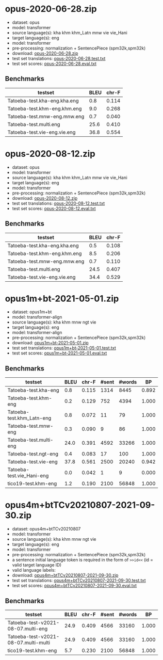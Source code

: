 # opus-2020-06-28.zip

* dataset: opus
* model: transformer
* source language(s): kha khm khm_Latn mnw vie vie_Hani
* target language(s): eng
* model: transformer
* pre-processing: normalization + SentencePiece (spm32k,spm32k)
* download: [opus-2020-06-28.zip](https://object.pouta.csc.fi/Tatoeba-MT-models/mkh-eng/opus-2020-06-28.zip)
* test set translations: [opus-2020-06-28.test.txt](https://object.pouta.csc.fi/Tatoeba-MT-models/mkh-eng/opus-2020-06-28.test.txt)
* test set scores: [opus-2020-06-28.eval.txt](https://object.pouta.csc.fi/Tatoeba-MT-models/mkh-eng/opus-2020-06-28.eval.txt)

## Benchmarks

| testset               | BLEU  | chr-F |
|-----------------------|-------|-------|
| Tatoeba-test.kha-eng.kha.eng	| 0.8	| 0.114 |
| Tatoeba-test.khm-eng.khm.eng 	| 9.0 	| 0.268 |
| Tatoeba-test.mnw-eng.mnw.eng 	| 0.7 	| 0.040 |
| Tatoeba-test.multi.eng 	| 25.6 	| 0.410 |
| Tatoeba-test.vie-eng.vie.eng 	| 36.8 	| 0.554 |



# opus-2020-08-12.zip

* dataset: opus
* model: transformer
* source language(s): kha khm khm_Latn mnw vie vie_Hani
* target language(s): eng
* model: transformer
* pre-processing: normalization + SentencePiece (spm32k,spm32k)
* download: [opus-2020-08-12.zip](https://object.pouta.csc.fi/Tatoeba-MT-models/mkh-eng/opus-2020-08-12.zip)
* test set translations: [opus-2020-08-12.test.txt](https://object.pouta.csc.fi/Tatoeba-MT-models/mkh-eng/opus-2020-08-12.test.txt)
* test set scores: [opus-2020-08-12.eval.txt](https://object.pouta.csc.fi/Tatoeba-MT-models/mkh-eng/opus-2020-08-12.eval.txt)

## Benchmarks

| testset               | BLEU  | chr-F |
|-----------------------|-------|-------|
| Tatoeba-test.kha-eng.kha.eng	| 0.5	| 0.108 |
| Tatoeba-test.khm-eng.khm.eng 	| 8.5 	| 0.206 |
| Tatoeba-test.mnw-eng.mnw.eng 	| 0.7 	| 0.110 |
| Tatoeba-test.multi.eng 	| 24.5 	| 0.407 |
| Tatoeba-test.vie-eng.vie.eng 	| 34.4 	| 0.529 |



# opus1m+bt-2021-05-01.zip

* dataset: opus1m+bt
* model: transformer-align
* source language(s): kha khm mnw ngt vie
* target language(s): eng
* model: transformer-align
* pre-processing: normalization + SentencePiece (spm32k,spm32k)
* download: [opus1m+bt-2021-05-01.zip](https://object.pouta.csc.fi/Tatoeba-MT-models/mkh-eng/opus1m+bt-2021-05-01.zip)
* test set translations: [opus1m+bt-2021-05-01.test.txt](https://object.pouta.csc.fi/Tatoeba-MT-models/mkh-eng/opus1m+bt-2021-05-01.test.txt)
* test set scores: [opus1m+bt-2021-05-01.eval.txt](https://object.pouta.csc.fi/Tatoeba-MT-models/mkh-eng/opus1m+bt-2021-05-01.eval.txt)

## Benchmarks

| testset | BLEU  | chr-F | #sent | #words | BP |
|---------|-------|-------|-------|--------|----|
| Tatoeba-test.kha-eng 	| 0.8 	| 0.115 	| 1314 	| 8445 	| 0.892 |
| Tatoeba-test.khm-eng 	| 0.2 	| 0.129 	| 752 	| 4394 	| 1.000 |
| Tatoeba-test.khm_Latn-eng 	| 0.8 	| 0.072 	| 11 	| 79 	| 1.000 |
| Tatoeba-test.mnw-eng 	| 0.3 	| 0.090 	| 9 	| 86 	| 1.000 |
| Tatoeba-test.multi-eng 	| 24.0 	| 0.391 	| 4592 	| 33266 	| 1.000 |
| Tatoeba-test.ngt-eng 	| 0.4 	| 0.083 	| 17 	| 100 	| 1.000 |
| Tatoeba-test.vie-eng 	| 37.8 	| 0.561 	| 2500 	| 20240 	| 0.942 |
| Tatoeba-test.vie_Hani-eng 	| 0.0 	| 0.042 	| 1 	| 9 	| 0.000 |
| tico19-test.khm-eng 	| 1.2 	| 0.190 	| 2100 	| 56848 	| 1.000 |


# opus4m+btTCv20210807-2021-09-30.zip

* dataset: opus4m+btTCv20210807
* model: transformer
* source language(s): kha khm mnw ngt vie
* target language(s): eng
* model: transformer
* pre-processing: normalization + SentencePiece (spm32k,spm32k)
* a sentence initial language token is required in the form of `>>id<<` (id = valid target language ID)
* valid language labels: 
* download: [opus4m+btTCv20210807-2021-09-30.zip](https://object.pouta.csc.fi/Tatoeba-MT-models/mkh-eng/opus4m+btTCv20210807-2021-09-30.zip)
* test set translations: [opus4m+btTCv20210807-2021-09-30.test.txt](https://object.pouta.csc.fi/Tatoeba-MT-models/mkh-eng/opus4m+btTCv20210807-2021-09-30.test.txt)
* test set scores: [opus4m+btTCv20210807-2021-09-30.eval.txt](https://object.pouta.csc.fi/Tatoeba-MT-models/mkh-eng/opus4m+btTCv20210807-2021-09-30.eval.txt)

## Benchmarks

| testset | BLEU  | chr-F | #sent | #words | BP |
|---------|-------|-------|-------|--------|----|
| Tatoeba-test-v2021-08-07.multi-eng 	| 24.9 	| 0.409 	| 4566 	| 33160 	| 1.000 |
| Tatoeba-test-v2021-08-07.multi-multi 	| 24.9 	| 0.409 	| 4566 	| 33160 	| 1.000 |
| tico19-test.khm-eng 	| 5.7 	| 0.230 	| 2100 	| 56848 	| 1.000 |


